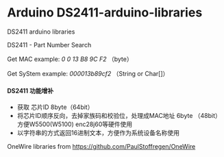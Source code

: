 # Arduino DS2411-arduino-libraries
DS2411 arduino  libraries

DS2411 - Part Number Search

Get MAC  example: *0 0 13 B8 9C F2*   （byte）

Get SyStem example:  *000013b89cf2*   （String or Char[]）

#### DS2411 功能增补

* 获取 芯片ID  8byte（64bit）
* 将芯片ID顺序反向，去掉家族码和校验位，处理成MAC地址 6byte （48bit） 方便W5500(W5100) enc28j60等硬件使用
* 以字符串的方式返回16进制文本，方便作为系统设备名称使用

OneWire libraries from https://github.com/PaulStoffregen/OneWire 
